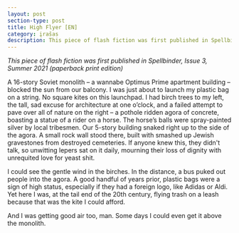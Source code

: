 ```yaml
---
layout: post
section-type: post
title: High Flyer [EN]
category: įrašas
description: This piece of flash fiction was first published in Spellbinder, Issue 3, Summer 2021 (paperback print edition). 
---
```

_This piece of flash fiction was first published in Spellbinder, Issue 3, Summer 2021 (paperback print edition)_

A 16-story Soviet monolith – a wannabe Optimus Prime apartment building – blocked the sun from our balcony. I was just about to launch my plastic bag on a string. No square kites on this launchpad. I had birch trees to my left, the tall, sad excuse for architecture at one o’clock, and a failed attempt to pave over all of nature on the right – a pothole ridden agora of concrete, boasting a statue of a rider on a horse. The horse’s balls were spray-painted silver by local tribesmen. Our 5-story building snaked right up to the side of the agora. A small rock wall stood there, built with smashed up Jewish gravestones from destroyed cemeteries. If anyone knew this, they didn't talk, so unwitting lepers sat on it daily, mourning their loss of dignity with unrequited love for yeast shit. 

I could see the gentle wind in the birches. In the distance, a bus puked out people into the agora. A good handful of years prior, plastic bags were a sign of high status, especially if they had a foreign logo, like Adidas or Aldi. Yet here I was, at the tail end of the 20th century, flying trash on a leash because that was the kite I could afford. 

And I was getting good air too, man. Some days I could even get it above the monolith.
